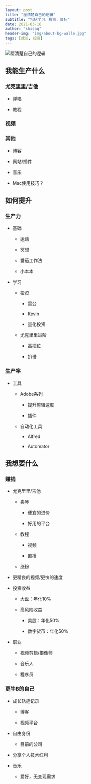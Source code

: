 ```yaml
---
layout: post
title: "厘清楚自己的逻辑"
subtitle: "包括学习，投资，目标"
date: 2021-03-16
author: "shisaq"
header-img: "img/about-bg-walle.jpg"
tags: [成长, 投资]
---
```


![厘清楚自己的逻辑](https://markdown-img.s3.ap-northeast-1.amazonaws.com/shisaq/2021-03-16-15-54-32-alignment-my-mind.png)

## 我能生产什么

### 尤克里里/吉他

- 弹唱

- 教程

### 视频

### 其他

- 博客

- 网站/插件

- 音乐

- Mac使用技巧？

## 如何提升

### 生产力

- 基础

  - 运动

  - 冥想

  - 番茄工作法

  - 小本本

- 学习

  - 投资

    - 雷公

    - Kevin

    - 量化投资

  - 尤克里里进阶

    - 高把位

    - 扒谱

### 生产率

- 工具

  - Adobe系列

    - 提升剪辑速度

    - 插件

  - 自动化工具

    - Alfred

    - Automator

## 我想要什么

### 赚钱

- 尤克里里/吉他

  - 卖琴

    - 便宜的进价

    - 好用的平台

  - 教程

    - 视频

    - 直播

  - 涨粉

- 更精良的视频/更快的速度

- 投资收益

  - 大盘：年化10%

  - 高风险收益

    - 美股：年化50%

    - 数字货币：年化50%

- 职业

  - 视频剪辑/摄像师

  - 音乐人

  - 程序员

### 更牛B的自己

- 成长轨迹记录

  - 博客

  - 视频平台

- 自由身份

  - 目前的公司

- 分享个人技术红利

- 音乐

  - 爱好，无变现需求
